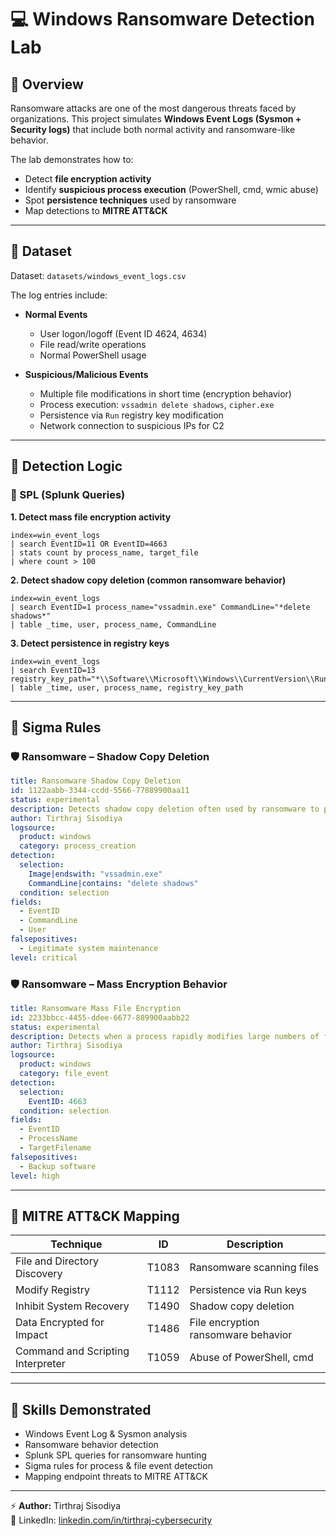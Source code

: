 # 💻 Windows Ransomware Detection Lab  

## 🔹 Overview  
Ransomware attacks are one of the most dangerous threats faced by organizations. This project simulates **Windows Event Logs (Sysmon + Security logs)** that include both normal activity and ransomware-like behavior.  

The lab demonstrates how to:  
- Detect **file encryption activity**  
- Identify **suspicious process execution** (PowerShell, cmd, wmic abuse)  
- Spot **persistence techniques** used by ransomware  
- Map detections to **MITRE ATT&CK**  

---

## 🔹 Dataset  
Dataset: `datasets/windows_event_logs.csv`  

The log entries include:  
- **Normal Events**  
  - User logon/logoff (Event ID 4624, 4634)  
  - File read/write operations  
  - Normal PowerShell usage  

- **Suspicious/Malicious Events**  
  - Multiple file modifications in short time (encryption behavior)  
  - Process execution: `vssadmin delete shadows`, `cipher.exe`  
  - Persistence via `Run` registry key modification  
  - Network connection to suspicious IPs for C2  

---

## 🔹 Detection Logic  

### 📌 SPL (Splunk Queries)  

**1. Detect mass file encryption activity**  
```spl
index=win_event_logs
| search EventID=11 OR EventID=4663
| stats count by process_name, target_file
| where count > 100
```

**2. Detect shadow copy deletion (common ransomware behavior)**  
```spl
index=win_event_logs
| search EventID=1 process_name="vssadmin.exe" CommandLine="*delete shadows*"
| table _time, user, process_name, CommandLine
```

**3. Detect persistence in registry keys**  
```spl
index=win_event_logs
| search EventID=13 registry_key_path="*\\Software\\Microsoft\\Windows\\CurrentVersion\\Run*"
| table _time, user, process_name, registry_key_path
```

---

## 🔹 Sigma Rules  

### 🛡️ Ransomware – Shadow Copy Deletion  
```yaml
title: Ransomware Shadow Copy Deletion
id: 1122aabb-3344-ccdd-5566-77889900aa11
status: experimental
description: Detects shadow copy deletion often used by ransomware to prevent recovery
author: Tirthraj Sisodiya
logsource:
  product: windows
  category: process_creation
detection:
  selection:
    Image|endswith: "vssadmin.exe"
    CommandLine|contains: "delete shadows"
  condition: selection
fields:
  - EventID
  - CommandLine
  - User
falsepositives:
  - Legitimate system maintenance
level: critical
```

### 🛡️ Ransomware – Mass Encryption Behavior  
```yaml
title: Ransomware Mass File Encryption
id: 2233bbcc-4455-ddee-6677-889900aabb22
status: experimental
description: Detects when a process rapidly modifies large numbers of files (encryption activity)
author: Tirthraj Sisodiya
logsource:
  product: windows
  category: file_event
detection:
  selection:
    EventID: 4663
  condition: selection
fields:
  - EventID
  - ProcessName
  - TargetFilename
falsepositives:
  - Backup software
level: high
```

---

## 🔹 MITRE ATT&CK Mapping  

| Technique | ID | Description |  
|-----------|----|-------------|  
| File and Directory Discovery | T1083 | Ransomware scanning files |  
| Modify Registry | T1112 | Persistence via Run keys |  
| Inhibit System Recovery | T1490 | Shadow copy deletion |  
| Data Encrypted for Impact | T1486 | File encryption ransomware behavior |  
| Command and Scripting Interpreter | T1059 | Abuse of PowerShell, cmd |  

---

## 🔹 Skills Demonstrated  
- Windows Event Log & Sysmon analysis  
- Ransomware behavior detection  
- Splunk SPL queries for ransomware hunting  
- Sigma rules for process & file event detection  
- Mapping endpoint threats to MITRE ATT&CK  

---

⚡ **Author:** Tirthraj Sisodiya  
🔗 LinkedIn: [linkedin.com/in/tirthraj-cybersecurity](https://linkedin.com/in/tirthraj-cybersecurity)  
